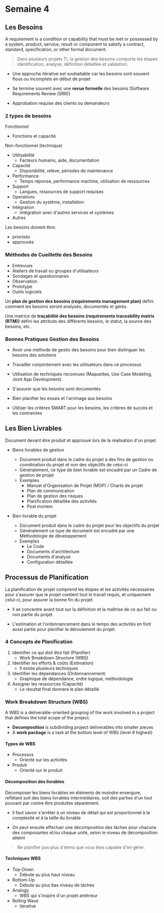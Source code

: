 # Semaine 4

## Les Besoins

A requirement is a condition or capability that must be met or possessed by a system, product, service, result or component to satisfy a contract, standard, specification, or other formal document.

> Dans plusieurs projets TI, la gestion des besoins comporte les étapes identification, analyse, définition détaillée et validation.

+ Une approche itérative est souhaitable car les besoins sont souvent flous ou incomplets en début de projet

+ Se termine souvent avec une **revue formelle** des besoins (Software Requirements Review (SRR))

+ Approbation requise des clients ou demandeurs

### 2 types de besoins

Fonctionnel
+ Fonctions et capacité

Non-fonctionnel (technique)
+ Utilisabilité
    + Facteurs humains, aide, documentation
+ Capacité
    + Disponibilité, relève, périodes de maintenance
+ Performance
    + Temps réponse, performance machine, utilisation de ressources
+ Support
    + Langues, ressources de support requises
+ Operations
    + Gestion du système, installation
+ Intégration
    + Intégration avec d'autres services et systèmes
+ Autres

Les besoins doivent être:
+ priorisés
+ approuvés

### Méthodes de Cueillette des Besoins

+ Entrevues
+ Ateliers de travail ou groupes d'utilisateurs
+ Sondages et questionnaires
+ Observation
+ Prototype
+ Outils logiciels

Un **plan de gestion des besoins (requirements management plan)** défini comment les besoins seront analysés, documentés et gérés.

Une matrice de **traçabilité des besoins (requirements traceability matrix (RTM))** défini les attributs des différents besoins, le statut, la source des besoins, etc.

### Bonnes Pratiques Gestion des Besoins

+ Avoir une méthode de gestio des besoins pour bien distinguer les besoins des solutions

+ Travailler conjointement avec les utilisateurs dans ce processus

+ Utilisation de techniques reconnues (Maquettes, Use Case Modeling, Joint App Development)

+ S'assurer que les besoins sont documentés

+ Bien planifier les essais et l'arrimage aux besoins

+ Utiliser les critères SMART pour les besoins, les critères de succès et les contraintes

## Les Bien Livrables

Document devant être produit et approuvé lors de la réalisation d'un projet.

+ Biens livrables de gestion
    + Document produit dans le cadre du projet à des fins de gestion ou coordination du projet et non des objectifs de celui-ci
    + Généralement, ce type de bien livrable est encadré par un Cadre de gestion de projet
    + Exemples
        + Manuel d'Organisation de Projet (MOP) / Charte de projet
        + Plan de communication
        + Plan de gestion des risques
        + Planification détaillée des activités
        + Post mortem

+ Bien livrable du projet
    + Document produit dans le cadre du projet pour les objectifs du projet
    + Généralement ce type de document est encadré par une Méthodologie de développement
    + Exemples
        + Le Code
        + Documents d'architecture
        + Documents d'analyse
        + Configuration détaillée

## Processus de Planification

La planification de projet comprend les étapes et les activités nécessaires pour s'assurer que le projet contient tout le travail requis, et uniquement celui-ci, pour assurer la bonne fin du projet.

+ Il se concentre avant tout sur la définition et la maîtrise de ce qui fait ou non partie du projet.

+ L'estimation et l'ordonnancement dans le temps des activités en font aussi partie pour planifier le déroulement du projet.

### 4 Concepts de Planification

1. Identifier ce qui doit être fait (Planifier)
    + Work Breakdown Structure (WBS)
2. Identifier les efforts & coûts (Estimation)
    + Il existe plusieurs techniques
3. Identifier les dépendances (Ordonnancement)
    + Graphique de dépendance, ordre logique, méthodologie
4. Assigner les ressources (Capacité)
    + Le résultat final donnera le plan détaillé

### Work Breakdown Structure (WBS)

A WBS is a deliverable-oriented grouping of the work involved in a project that defines the total scope of the project.
+ **Decomposition** is subdividing project deliverables into smaller pieces
+ A **work package** is a task at the bottom level of WBS (level # highest)

#### Types de WBS

+ Processus
    + Orienté sur les activités
+ Produit
    + Orienté sur le produit

#### Décomposition des livrables

Décomposer les biens livrables en éléments de moindre envergure, reflétant soit des biens livrables intermédiaires, soit des parties d'un tout pouvant par contre être produites séparément.

+ Il faut savoir s'arrêter à un niveau de détail qui est proportionnel à la complexité et à la taille du livrable

+ On peut ensuite effectuer une décomposition des tâches pour chacune des composantes et/ou chaque unité, selon le niveau de décomposition atteint

> Ne planifier pas plus d'items que vous êtes capable d'en gérer.

#### Techniques WBS

+ Top-Down
    + Débute au plus haut niveau
+ Bottom-Up
    + Débute au plus bas niveau de tâches
+ Analogy
    + WBS qui s'inspire d'un projet antérieur
+ Rolling Wave
    + iterative

